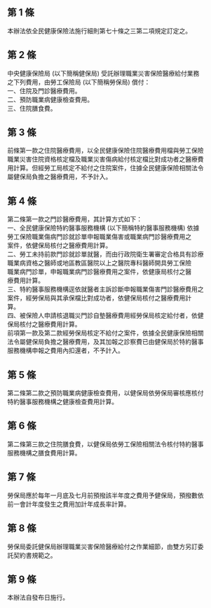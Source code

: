 第 1 條
-------
本辦法依全民健康保險法施行細則第七十條之三第二項規定訂定之。

第 2 條
-------
中央健康保險局 (以下簡稱健保局) 受託辦理職業災害保險醫療給付業務  
之下列費用，由勞工保險局 (以下簡稱勞保局) 償付：  
一、住院及門診醫療費用。  
二、預防職業病健康檢查費用。  
三、住院膳食費。

第 3 條
-------
前條第一款之住院醫療費用，以全民健康保險住院醫療費用檔與勞工保險  
職業災害住院資格核定檔及職業災害傷病給付核定檔比對成功者之醫療費  
用計算。但經勞工局核定不給付之住院案件，住據全民健康保險相關法令  
屬健保局負擔之醫療費用，不予計入。

第 4 條
-------
第二條第一款之門診醫療費用，其計算方式如下：  
一、全民健康保險特約醫事服務機構 (以下簡稱特約醫事服務機構) 依據  
    勞工保險職業傷病門診就診單申報職業傷害或職業病門診醫療費用之  
    案件，依健保局核付之醫療費用計算。  
二、勞工未持前款門診就診單就醫，而由行政院衛生署審定合格具有診療  
    職業病資格之醫師或地區教區醫院以上之醫院專科醫師開具勞工保險  
    職業病門診單，申報職業病門診醫療費用之案件，依健康局核付之醫  
    療費用計算。  
三、特約醫事服務機構逕依就醫者主訴診斷申報職業傷害門診醫療費用之  
    案件，經勞保局與其承保檔比對成功者，依健保局核付之醫療費用計  
    算。  
四、被保險人申請核退職災門診自墊醫療費用經勞保局核定給付者，依健  
    保局核付之醫療費用計算。  
前項第一款及第二款經勞保局核定不給付之案件，依據全民健康保險相關  
法令屬健保局負擔之醫療費用，及其加報之診察費已由健保局於特約醫事  
服務機構申報之費用內扣還者，不予計入。

第 5 條
-------
第二條第二款之預防職業病健康檢查費用，以健保局依勞保局審核應核付  
特約醫事服務機構之健康檢查費用計算。

第 6 條
-------
第二條第三款之住院膳食費，以健保局依勞工保險相關法令核付特約醫事  
服務機構之膳食費用計算。

第 7 條
-------
勞保局應於每年一月底及七月前預撥該半年度之費用予健保局，預撥數依  
前一會計年度發生之費用加計年成長率計算。

第 8 條
-------
勞保局委託健保局辦理職業災害保險醫療給付之作業細節，由雙方另訂委  
託契約書規範之。

第 9 條
-------
本辦法自發布日施行。

